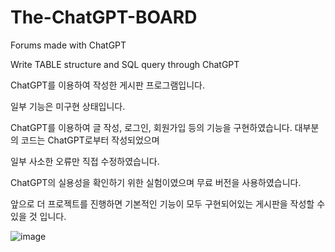 # The-ChatGPT-BOARD

Forums made with ChatGPT

Write TABLE structure and SQL query through ChatGPT

ChatGPT를 이용하여 작성한 게시판 프로그램입니다.

일부 기능은 미구현 상태입니다.

ChatGPT를 이용하여 글 작성, 로그인, 회원가입 등의 기능을 구현하였습니다. 대부분의 코드는 ChatGPT로부터 작성되었으며

일부 사소한 오류만 직접 수정하였습니다.

ChatGPT의 실용성을 확인하기 위한 실험이였으며 무료 버전을 사용하였습니다.


앞으로 더 프로젝트를 진행하면 기본적인 기능이 모두 구현되어있는 게시판을 작성할 수 있을 것 입니다.

![image](https://user-images.githubusercontent.com/97425944/226767735-bdab02f6-b8c5-4f16-8bac-5a9b0fdbc6f3.png)
